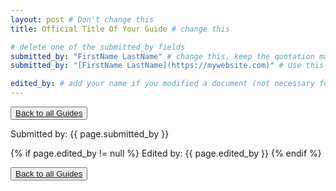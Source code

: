 ```yaml
---
layout: post # Don't change this
title: Official Title Of Your Guide # change this

# delete one of the submitted_by fields
submitted_by: "FirstName LastName" # change this, keep the quotation marks
submitted_by: "[FirstName LastName](https://mywebsite.com)" # Use this format if you want to link your website, keep the quotation marks

edited_by: # add your name if you modified a document (not necessary for new guides)
---
```

<button><a href="/guides">Back to all Guides</a></button>

Submitted by: {{ page.submitted_by }}

{% if page.edited_by != null %}
Edited by: {{ page.edited_by }}
{% endif %}

<!-- Your content here in MarkDown or HTML format (Jekyll can handle a mix of both!) -->

<button><a href="/guides">Back to all Guides</a></button>
